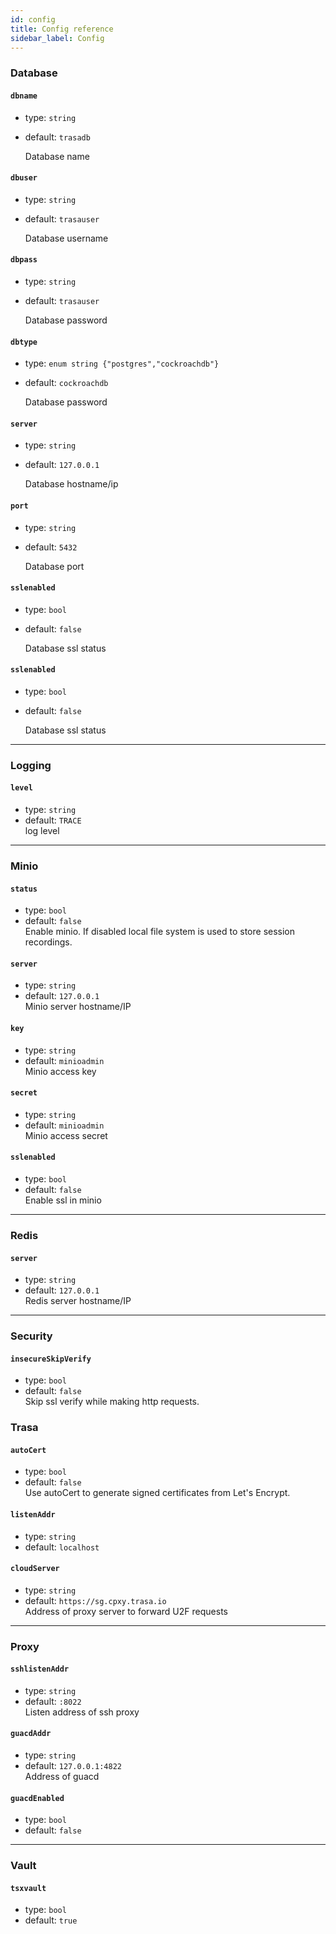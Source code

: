 ```yaml
---
id: config
title: Config reference
sidebar_label: Config
---
```


### Database 

#### `dbname`
* type: `string`  
* default: `trasadb`

    Database name


#### `dbuser`
* type: `string`  
* default: `trasauser`

    Database username

#### `dbpass`
* type: `string`  
* default: `trasauser`

    Database password


#### `dbtype`
* type: `enum string {"postgres","cockroachdb"}`  
* default: `cockroachdb`

    Database password


#### `server`
* type: `string`  
* default: `127.0.0.1`

    Database hostname/ip


#### `port`
* type: `string`  
* default: `5432`

    Database port


#### `sslenabled`
* type: `bool`  
* default: `false`

    Database ssl status


#### `sslenabled`
* type: `bool`  
* default: `false`

    Database ssl status

---
### Logging

#### `level`
* type: `string`  
* default: `TRACE`  
    log level
    
 ---
### Minio

#### `status`
* type: `bool`  
* default: `false`  
    Enable minio. If disabled local file system is used to store session recordings.

#### `server`
* type: `string`  
* default: `127.0.0.1`  
    Minio server hostname/IP    
 
#### `key`
* type: `string`  
* default: `minioadmin`  
    Minio access key
    
 
#### `secret`
* type: `string`  
* default: `minioadmin`  
    Minio access secret
    
 
#### `sslenabled`
* type: `bool`  
* default: `false`  
    Enable ssl in minio 
    
 
---
### Redis

#### `server`
* type: `string`  
* default: `127.0.0.1`  
    Redis server hostname/IP
 



---
### Security

#### `insecureSkipVerify`
* type: `bool`  
* default: `false`  
    Skip ssl verify while making http requests.
    
### Trasa

#### `autoCert`
* type: `bool`  
* default: `false`  
    Use autoCert to generate signed certificates from Let's Encrypt.


 
#### `listenAddr`
* type: `string`  
* default: `localhost`  


 
#### `cloudServer`
* type: `string`  
* default: `https://sg.cpxy.trasa.io`  
    Address of proxy server to forward U2F requests

---

### Proxy

#### `sshlistenAddr`
* type: `string`  
* default: `:8022`  
     Listen address of ssh proxy


#### `guacdAddr`
* type: `string`  
* default: `127.0.0.1:4822`  
     Address of guacd


#### `guacdEnabled`
* type: `bool`  
* default: `false`  
     
     
---

### Vault

#### `tsxvault`
* type: `bool`  
* default: `true`  
